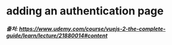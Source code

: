 # adding an authentication page


##### 출처: https://www.udemy.com/course/vuejs-2-the-complete-guide/learn/lecture/21880014#content
